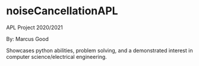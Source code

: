 # noiseCancellationAPL
APL Project 2020/2021

By: Marcus Good

Showcases python abilities, problem solving, and a demonstrated interest in computer science/electrical engineering.









